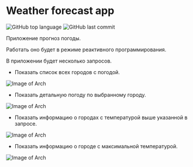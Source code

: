 # Weather forecast app

![GitHub top language](https://img.shields.io/github/languages/top/Halsyon/weather_forecast_app?logo=java&logoColor=red)
![GitHub last commit](https://img.shields.io/github/last-commit/Halsyon/weather_forecast_app?logo=github)

Приложение прогноз погоды. 

Работать оно будет в режиме реактивного программирования.

В приложении будет несколько запросов.

-  Показать список всех городов с погодой.

![Image of Arch](https://github.com/Halsyon/weather_forecast_app/blob/master/image/Screenshot_2.jpg)


-  Показать детальную погоду по выбранному городу.
   
![Image of Arch](https://github.com/Halsyon/weather_forecast_app/blob/master/image/Screenshot_4.jpg)


-  Показать информацию о городах с температурой выше указанной в запросе.

![Image of Arch](https://github.com/Halsyon/weather_forecast_app/blob/master/image/Screenshot_1.jpg)

-  Показать информацию о городе с максимальной температурой.

![Image of Arch](https://github.com/Halsyon/weather_forecast_app/blob/master/image/Screenshot_3.jpg)




